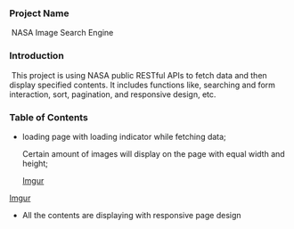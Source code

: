 ### Project Name

​    NASA Image Search Engine

### Introduction

​    This project is using NASA public RESTful APIs to fetch data and then display specified contents. It includes functions like, searching and form interaction, sort, pagination, and responsive design, etc. 

### Table of Contents

 

- loading page with loading indicator while fetching data;

  Certain amount of images will display on the page with equal width and height;

  [Imgur](https://i.imgur.com/BfQn9SG.gifv)

[Imgur](https://i.imgur.com/BfQn9SG.gifv)



- All the contents are displaying with responsive page design

  